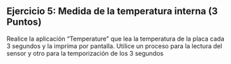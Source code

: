 ## Ejercicio 5: Medida de la temperatura interna (3 Puntos)
Realice la aplicación “Temperature” que lea la temperatura de la placa cada 3
segundos y la imprima por pantalla. Utilice un proceso para la lectura del sensor
y otro para la temporización de los 3 segundos